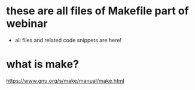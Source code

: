 # these are all files of Makefile part of webinar
* all files and related code snippets are here!

# what is make?
https://www.gnu.org/s/make/manual/make.html